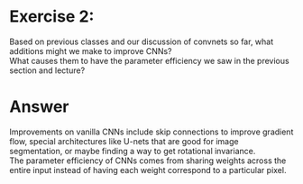 # Exercise 2:
Based on previous classes and our discussion of convnets so far, what additions might we make to improve CNNs?  
What causes them to have the parameter efficiency we saw in the previous section and lecture?

# Answer
Improvements on vanilla CNNs include skip connections to improve gradient flow, special  architectures like U-nets that are good for image segmentation, or maybe finding a way to get rotational invariance.  
The parameter efficiency of CNNs comes from sharing weights across the entire input instead of having each weight correspond to a particular pixel.
